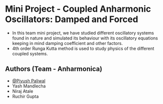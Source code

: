 # Mini Project - Coupled Anharmonic Oscillators: Damped and Forced

- In this team mini project, we have studied different oscillatory systems found in nature and simulated its behaviour with its oscillatory equations keeping in mind damping coefficient and other factors.   
- 4th order Runga Kutta method is used to study physics of the different coupled systems. 



## Authors (Team - Anharmonica)

- [@Piyush Paliwal](https://github.com/paliwalpiyush151)
- Yash Mandlecha
- Niraj Atale
- Ruchir Gupta

